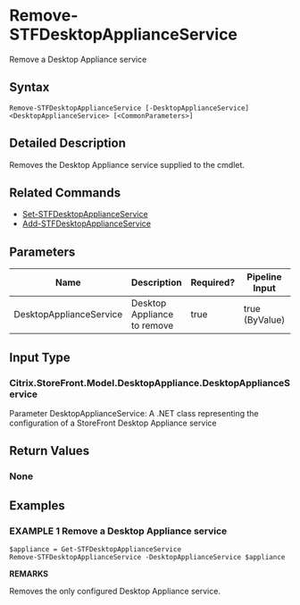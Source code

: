 ﻿# Remove-STFDesktopApplianceService

Remove a Desktop Appliance service

## Syntax

```
Remove-STFDesktopApplianceService [-DesktopApplianceService] <DesktopApplianceService> [<CommonParameters>]
```

## Detailed Description

Removes the Desktop Appliance service supplied to the cmdlet.

## Related Commands

* [Set-STFDesktopApplianceService](./Set-STFDesktopApplianceService)
* [Add-STFDesktopApplianceService](./Add-STFDesktopApplianceService)

## Parameters

| Name   | Description | Required? | Pipeline Input | Default Value |
| --- | --- | --- | --- | --- |
|DesktopApplianceService|Desktop Appliance to remove|true|true (ByValue)| |

## Input Type

### Citrix.StoreFront.Model.DesktopAppliance.DesktopApplianceService

Parameter DesktopApplianceService: A .NET class representing the configuration of a StoreFront Desktop Appliance service

## Return Values

### None

## Examples

### EXAMPLE 1 Remove a Desktop Appliance service

```
$appliance = Get-STFDesktopApplianceService
Remove-STFDesktopApplianceService -DesktopApplianceService $appliance
```

**REMARKS**

Removes the only configured Desktop Appliance service.

